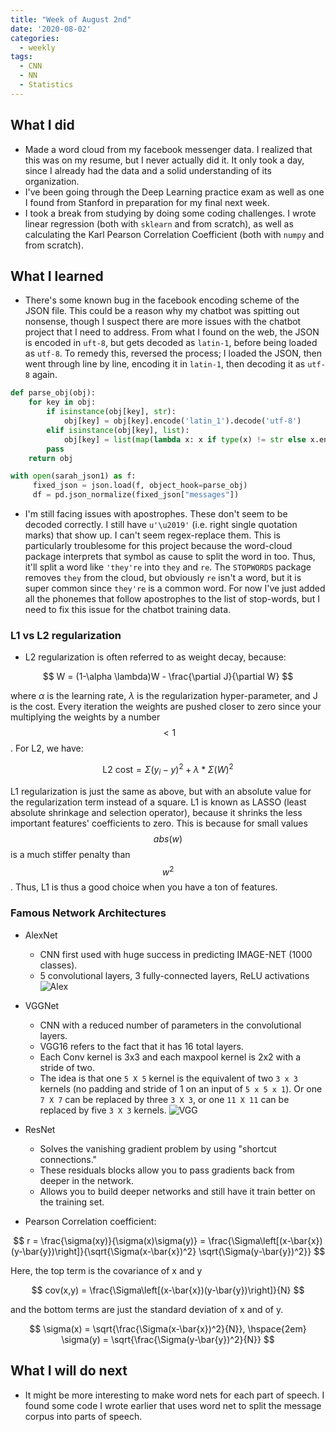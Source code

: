 ```yaml
---
title: "Week of August 2nd"
date: '2020-08-02'
categories:
  - weekly
tags:
  - CNN
  - NN
  - Statistics
---
```


## What I did

- Made a word cloud from my facebook messenger data. I realized that this was on my resume, but I never actually did it.
It only took a day, since I already had the data and a solid understanding of its organization.
- I've been going through the Deep Learning practice exam as well as one I found from Stanford in preparation for my final next week.
- I took a break from studying by doing some coding challenges. I wrote linear regression (both with `sklearn` and from scratch), as well as calculating the Karl Pearson Correlation Coefficient (both with `numpy` and from scratch).

## What I learned

- There's some known bug in the facebook encoding scheme of the JSON file. This could be a reason why my chatbot was spitting
out nonsense, though I suspect there are more issues with the chatbot project that I need to address. From what I found on the web,
the JSON is encoded in `uft-8`, but gets decoded as `latin-1`, before being loaded as `utf-8`. To remedy this, reversed the process; I loaded the JSON, then went through line by line, encoding it in `latin-1`, then decoding it as `utf-8` again.

```python
def parse_obj(obj):
    for key in obj:
        if isinstance(obj[key], str):
            obj[key] = obj[key].encode('latin_1').decode('utf-8')
        elif isinstance(obj[key], list):
            obj[key] = list(map(lambda x: x if type(x) != str else x.encode('latin_1').decode('utf-8'), obj[key]))
        pass
    return obj

with open(sarah_json1) as f:
     fixed_json = json.load(f, object_hook=parse_obj)
     df = pd.json_normalize(fixed_json["messages"])
```

- I'm still facing issues with apostrophes. These don't seem to be decoded correctly. I still have `u'\u2019'` (i.e. right single quotation
marks) that show up. I can't seem regex-replace them. This is particularly troublesome for this project because the word-cloud package
interprets that symbol as cause to split the word in too. Thus, it'll split a word like `'they're` into `they` and `re`. The `STOPWORDS` package removes `they` from the cloud, but obviously `re` isn't a word, but it is super common since `they're` is a common word. For now I've just added all the phonemes that follow apostrophes to the list of stop-words, but I need to fix this issue for the chatbot training data.

### L1 vs L2 regularization

- L2 regularization is often referred to as weight decay, because:

$$
W = (1-\alpha \lambda)W - \frac{\partial J}{\partial W}
$$

where $\alpha$ is the learning rate, $\lambda$ is the regularization hyper-parameter, and J is the cost. Every iteration the weights are pushed closer to zero since your multiplying the weights by a number $$<1$$. For L2, we have:

$$
\text{L2 cost} = \Sigma (y_i - y)^2 + \lambda * \Sigma(W)^2
$$

L1 regularization is just the same as above, but with an absolute value for the regularization term instead of a square. L1 is known as LASSO (least absolute shrinkage and selection operator), because it shrinks the less important features' coefficients to zero. This is because for small values $$abs(w)$$ is a much stiffer penalty than $$w^2$$. Thus, L1 is thus a good choice when you have a ton of features.

### Famous Network Architectures

- AlexNet
  - CNN first used with huge success in predicting IMAGE-NET (1000 classes).
  - 5 convolutional layers, 3 fully-connected layers, ReLU activations
  ![Alex](https://miro.medium.com/max/875/1*bD_DMBtKwveuzIkQTwjKQQ.png)
- VGGNet
  - CNN with a reduced number of parameters in the convolutional layers.
  - VGG16 refers to the fact that it has 16 total layers.
  - Each Conv kernel is 3x3 and each maxpool kernel is 2x2 with a stride of two.
  - The idea is that one `5 X 5` kernel is the equivalent of two `3 x 3` kernels (no padding and
    stride of 1 on an input of `5 x 5 x 1`). Or one `7 X 7` can be replaced by three `3 X 3`, or one `11 X 11` can be replaced by five `3 X 3` kernels.
  ![VGG](https://miro.medium.com/max/875/1*HzxRI1qHXjiVXla-_NiMBA.png)

- ResNet
  - Solves the vanishing gradient problem by using "shortcut connections."
  - These residuals blocks allow you to pass gradients back from deeper in the network.
  - Allows you to build deeper networks and still have it train better on the training set.

- Pearson Correlation coefficient:

$$
r = \frac{\sigma(xy)}{\sigma(x)\sigma(y)} = \frac{\Sigma\left[(x-\bar{x})(y-\bar{y})\right]}{\sqrt{\Sigma(x-\bar{x})^2} \sqrt{\Sigma(y-\bar{y})^2}}
$$

Here, the top term is the covariance of x and y

$$
cov(x,y) = \frac{\Sigma\left[(x-\bar{x})(y-\bar{y})\right]}{N}
$$

and the bottom terms are just the standard deviation of x and of y.

$$
\sigma(x) = \sqrt{\frac{\Sigma(x-\bar{x})^2}{N}}, \hspace{2em} \sigma(y) = \sqrt{\frac{\Sigma(y-\bar{y})^2}{N}}
$$

## What I will do next

- It might be more interesting to make word nets for each part of speech. I found some code I wrote earlier that uses word net to split the message corpus into parts of speech.
